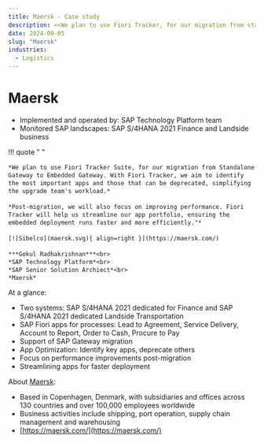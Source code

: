 ```yaml
---
title: Maersk - Case study
description: <<We plan to use Fiori Tracker, for our migration from standalone SAP Gateway>> - Gokul Radhakrishnan, SAP Senior Solution Archiect
date: 2024-09-05
slug: "Maersk"
industries:
  - Logistics
---
```

# Maersk 

- Implemented and operated by: SAP Technology Platform team<br>
- Monitored SAP landscapes:  SAP S/4HANA 2021 Finance and Landside business<br>
<!-- more -->

!!! quote " "

    *We plan to use Fiori Tracker Suite, for our migration from Standalone Gateway to Embedded Gateway. With Fiori Tracker, we aim to identify the most important apps and those that can be deprecated, simplifying the upgrade team's workload.*
         
    *Post-migration, we will also focus on improving performance. Fiori Tracker will help us streamline our app portfolio, ensuring the embedded deployment runs faster and more efficiently."*

    [![Sibelco](maersk.svg){ align=right }](https://maersk.com/)

    ***Gokul Radhakrishnan***<br>
    *SAP Technology Platform*<br>
    *SAP Senior Solution Archiect*<br>
    *Maersk* 


At a glance: 

- Two systems: SAP S/4HANA 2021 dedicated for Finance and SAP S/4HANA 2021 dedicated Landside Transportation
- SAP Fiori apps for processes: Lead to Agreement, Service Delivery, Account to Report, Order to Cash, Procure to Pay
- Support of SAP Gateway migration 
- App Optimization: Identify key apps, deprecate others
- Focus on performance improvements post-migration
- Streamlining apps for faster deployment

About [Maersk](https://maersk.com/):

- Based in Copenhagen, Denmark, with subsidiaries and offices across 130 countries and over 100,000 employees worldwide
- Business activities include shipping, port operation, supply chain management and warehousing
- [https://maersk.com/](https://maersk.com/)